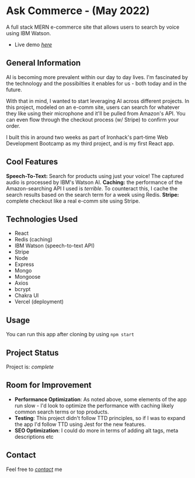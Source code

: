 # Ask Commerce - (May 2022)
A full stack MERN e-commerce site that allows users to search by voice using IBM Watson.

- Live demo [_here_](www.askcommerce.co)

## General Information

AI is becoming more prevalent within our day to day lives. I'm fascinated by the technology and the possibilties it enables for us - both today and in the future. 

With that in mind, I wanted to start leveraging AI across different projects. In this project, modeled on an e-comm site, users can search for whatever they like using their microphone and it'll be pulled from Amazon's API. You can even flow through the checkout process (w/ Stripe) to confirm your order.

I built this in around two weeks as part of Ironhack's part-time Web Development Bootcamp as my third project, and is my first React app.

## Cool Features
**Speech-To-Text:** Search for products using just your voice! The captured audio is processed by IBM's Watson AI.
**Caching:** the performance of the Amazon-searching API I used is *terrible*. To counteract this, I cache the search results based on the search term for a week using Redis. 
**Stripe:** complete checkout like a real e-comm site using Stripe. 

## Technologies Used
- React
- Redis (caching) 
- IBM Watson (speech-to-text API)
- Stripe 
- Node
- Express
- Mongo
- Mongoose
- Axios
- bcrypt
- Chakra UI
- Vercel (deployment)

## Usage
You can run this app after cloning by using `npm start`

## Project Status
Project is: _complete_

## Room for Improvement

- **Performance Optimization**: As noted above, some elements of the app run slow - I'd look to optimize the performance with caching likely common search terms or top products.
- **Testing**: This project didn't follow TTD principles, so if I was to expand the app I'd follow TTD using Jest for the new features.
- **SEO Optimization**: I could do more in terms of adding alt tags, meta descriptions etc

## Contact
Feel free to [_contact_](mailto:chrisjcastle93@gmail.com) me
